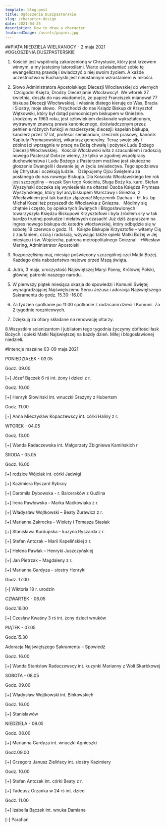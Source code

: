 ```yaml
---
template: blog-post
title: Ogłoszenia Duszpasterskie
slug: /character-design
date: 2021-04-25
description: How to draw a character
featuredImage: /assets/papiez.jpg
---
```




##PIĄTA NIEDZIELA WIELKANOCY  - 2 maja 2021                                                   
#OGŁOSZENIA DUSZPASTERSKIE

1. Kościół jest wspólnotą zakorzenioną w Chrystusie, który jest krzewem winnym, a my jesteśmy latoroślami. Warto uświadamiać sobie tę ewangeliczną prawdę i świadczyć o niej swoim życiem. A każde uczestnictwo w Eucharystii jest nieustannym wzrastaniem w miłości.

2. Słowo Administratora Apostolskiego Diecezji Włocławskiej do wiernych  Czcigodni Księża, Drodzy Diecezjanie Włocławscy!  We wtorek 27 kwietnia, doszła do nas wiadomość, że papież Franciszek mianował 77 biskupa Diecezji Włocławskiej. I właśnie dlatego kieruję do Was, Bracia i Siostry, moje słowo.  Przychodzi do nas Ksiądz Biskup dr Krzysztof Wętkowski, który był dotąd pomocniczym biskupem w Gnieźnie. Urodzony w 1963 roku, jest człowiekiem doskonale wykształconym, wytrawnym znawcą prawa kanonicznego, doświadczonym przez pełnienie różnych funkcji w macierzystej diecezji: kapelan biskupa, kanclerz przez 17 lat, profesor seminarium, rzecznik prasowy, kanonik Kapituły Prymasowskiej, wikariusz generalny. Teraz swoje siły i zdolności wprzęgnie w pracę na Bożą chwałę i pożytek Ludu Bożego Diecezji Włocławskiej.   Kościół Włocławski wita z szacunkiem i radością nowego Pasterza! Dobrze wiemy, że tylko w zgodnej współpracy duchowieństwa i Ludu Bożego z Pasterzem możliwe jest skuteczne głoszenie Ewangelii i dawanie jej w życiu świadectwa. Tego spodziewa się Chrystus i oczekują ludzie.   Dziękujemy Ojcu Świętemu za posłanego do nas nowego Biskupa. Dla Kościoła Włocławskiego ten rok jest szczególny – wszak Syn tego Kościoła, Sługa Boży ks. kard. Stefan Wyszyński doczeka się wyniesienia na ołtarze! Osoba Księdza Prymasa Wyszyńskiego, który był arcybiskupem Warszawy i Gniezna, z Włocławkiem jest tak bardzo złączona! Męczennik Dachau – bł. ks. bp Michał Kozal też przyszedł do Włocławka z Gniezna.   Módlmy się chętnie i często, by opieka tych Świętych i Błogosławionych towarzyszyła Księdzu Biskupowi Krzysztofowi i była źródłem siły w tak bardzo trudnej posłudze i niełatwych czasach! Już dziś zapraszam na ingres nowego biskupa do katedry włocławskiej, który odbędzie się w sobotę 19 czerwca o godz. 11.   Księże Biskupie Krzysztofie – witamy Cię z zaufaniem, czcią i radością, wzywając także opieki Matki Bożej w Jej miesiącu i św. Wojciecha, patrona metropolitalnego Gniezna!   +Wiesław Mering, Administrator Apostolski  
3. Rozpoczęliśmy maj, miesiąc poświęcony szczególnej czci Matki Bożej. Każdego dnia nabożeństwo majowe przed Mszą święta. 

4. Jutro, 3 maja, uroczystość Najświętszej Maryi Panny, Królowej Polski, głównej patronki naszego narodu. 

5. W pierwszy piątek miesiąca okazja do spowiedzi i Komunii Świętej wynagradzającej Najświętszemu Sercu Jezusa i adoracja Najświętszego Sakramentu do godz. 15.30 -16.00.

6. Za tydzień spotkanie po 11.00 spotkanie z rodzicami dzieci I Komunii.
Za 2 tygodnie rocznicowych.

7. Dziękują za ofiary składane na renowację ołtarzy.

8.Wszystkim solenizantom i jubilatom tego tygodnia życzymy obfitości łask Bożych i opieki Matki Najświętszej na każdy dzień. Miłej i błogosławionej niedzieli.

#Intencje mszalne   03-09  maja 2021

PONIEDZIAŁEK - 03.05

Godz. 09.00 

[+] Józef Bączek 6 rś int. żony i dzieci z r.

Godz. 10.00

[+] Henryk Słowiński int. wnuczki Grażyny z Hubertem

Godz. 11.00

[+] Anna Mieczysław Kopaczewscy int. córki Haliny z r.

WTOREK - 04.05

Godz. 13.00

[+] Wanda Radaczewska int. Małgorzaty Zbigniewa Kamińskich  r

ŚRODA - 05.05

Godz. 16.00

[+] rodzice Wójciak int. córki Jadwigi

[+] Kazimiera Ryszard Rybscy

[+] Daromiła Dybowska -  r. Balceraków z Guźlina 

[+] Irena Pawłowska -  Marka Maćkowiaka z r. 

[+] Władysław Wojtkowski – Beaty Żurawicz z r.

[+] Marianna Zakrocka – Wiolety i Tomasza Stasiak

[+] Stanisława Kurdupska – kuzyna Ryszarda z r. 

[+] Stefan Antczak – Marii Kapelińskiej z r. 

[+] Helena Pawlak – Henryki Juszczyńskiej

[+] Jan Pietrzak – Magdaleny z r.

[+] Marianna Gardyza – siostry Henryki

Godz. 17.00

[-] Wiktoria 18 r. urodzin

CZWARTEK - 06.05

Godz.16.00

[+] Czesław Kwaśny 3 rś int. żony dzieci wnuków

PIĄTEK - 07.05

Godz.15.30

Adoracja Najświętszego Sakramentu – Spowiedź

Godz. 16.00

[+] Wanda Stanisław Radaczewscy int. kuzynki Marianny z Woli Skarbkowej

SOBOTA - 08.05

Godz. 09.00

[+] Władysław Wojtkowski int. Bińkowskich

Godz. 16.00

[+] Stanisławów

NIEDZIELA - 09.05

Godz. 08.00

[+] Marianna Gardyza int. wnuczki Agnieszki 

Godz.09.00

[+] Grzegorz Janusz Zielińscy int. siostry Kazimiery

Godz. 10.00

[+] Stefan Antczak int. córki Beaty z r. 

[+] Tadeusz Grzanka w 24 rś int. dzieci

Godz. 11.00

[+]   Izabella Bączek int. wnuka Damiana

[-] Parafian

